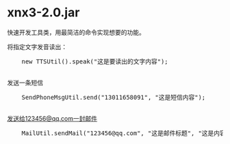 # xnx3-2.0.jar

快速开发工具类，用最简洁的命令实现想要的功能。

将指定文字发音读出：<br/>
  <pre>
    new TTSUtil().speak("这是要读出的文字内容");
  </pre>

发送一条短信<br/>
  <pre>
    SendPhoneMsgUtil.send("13011658091", "这是短信内容");
  </pre>
  
发送给123456@qq.com一封邮件<br/>
  <pre>
    MailUtil.sendMail("123456@qq.com", "这是邮件标题", "这是内容");
  </pre>
  
  
